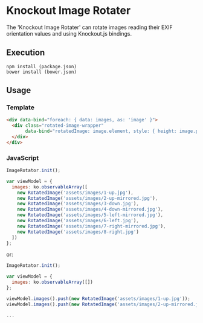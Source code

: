 Knockout Image Rotater
======================

The 'Knockout Image Rotater' can rotate images reading their EXIF orientation values and using Knockout.js bindings.

## Execution ##
```
npm install (package.json)
bower install (bower.json)
```

## Usage ##

### Template ###

```html
<div data-bind="foreach: { data: images, as: 'image' }">
  <div class="rotated-image-wrapper"
       data-bind="rotatedImage: image.element, style: { height: image.properties.height }">
  </div>
</div>
```

### JavaScript ###

```javascript
ImageRotator.init();

var viewModel = {
  images: ko.observableArray([
    new RotatedImage('assets/images/1-up.jpg'),
    new RotatedImage('assets/images/2-up-mirrored.jpg'),
    new RotatedImage('assets/images/3-down.jpg'),
    new RotatedImage('assets/images/4-down-mirrored.jpg'),
    new RotatedImage('assets/images/5-left-mirrored.jpg'),
    new RotatedImage('assets/images/6-left.jpg'),
    new RotatedImage('assets/images/7-right-mirrored.jpg'),
    new RotatedImage('assets/images/8-right.jpg')
  ])
};
```

or:

```javascript
ImageRotator.init();

var viewModel = {
  images: ko.observableArray([])
};

viewModel.images().push(new RotatedImage('assets/images/1-up.jpg'));
viewModel.images().push(new RotatedImage('assets/images/2-up-mirrored.jpg'));

...
```
